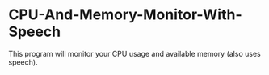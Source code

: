 # CPU-And-Memory-Monitor-With-Speech
This program will monitor your CPU usage and available memory (also uses speech).
